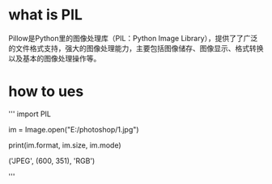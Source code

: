 # what is PIL
Pillow是Python里的图像处理库（PIL：Python Image Library），提供了了广泛的文件格式支持，强大的图像处理能力，主要包括图像储存、图像显示、格式转换以及基本的图像处理操作等。

# how to ues

'''
import PIL

im = Image.open("E:/photoshop/1.jpg") 

print(im.format, im.size, im.mode) 

('JPEG', (600, 351), 'RGB')

'''
